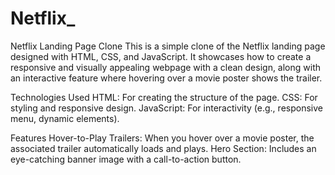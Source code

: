 # Netflix_

Netflix Landing Page Clone
This is a simple clone of the Netflix landing page designed with HTML, CSS, and JavaScript. It showcases how to create a responsive and visually appealing webpage with a clean design, along with an interactive feature where hovering over a movie poster shows the trailer.

Technologies Used
HTML: For creating the structure of the page.
CSS: For styling and responsive design.
JavaScript: For interactivity (e.g., responsive menu, dynamic elements).

Features
Hover-to-Play Trailers: When you hover over a movie poster, the associated trailer automatically loads and plays.
Hero Section: Includes an eye-catching banner image with a call-to-action button.
